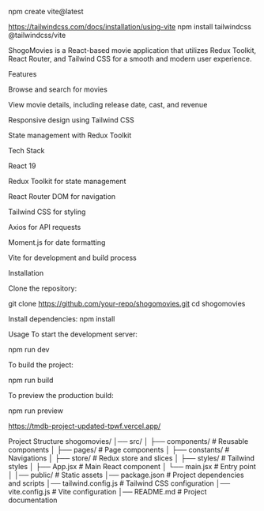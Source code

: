  

npm create vite@latest

https://tailwindcss.com/docs/installation/using-vite
npm install tailwindcss @tailwindcss/vite

ShogoMovies is a React-based movie application that utilizes Redux Toolkit, React Router, and Tailwind CSS for a smooth and modern user experience.

Features

Browse and search for movies

View movie details, including release date, cast, and revenue

Responsive design using Tailwind CSS

State management with Redux Toolkit

Tech Stack

React 19

Redux Toolkit for state management

React Router DOM for navigation

Tailwind CSS for styling

Axios for API requests

Moment.js for date formatting

Vite for development and build process

Installation

Clone the repository:

 git clone https://github.com/your-repo/shogomovies.git
 cd shogomovies

Install dependencies:
 npm install

Usage
To start the development server:

 npm run dev

To build the project:

 npm run build

To preview the production build:

 npm run preview

 https://tmdb-project-updated-tpwf.vercel.app/

Project Structure
shogomovies/
│── src/
│   ├── components/      # Reusable components
│   ├── pages/           # Page components
│   ├── constants/       # Navigations
│   ├── store/           # Redux store and slices
│   ├── styles/          # Tailwind styles
│   ├── App.jsx          # Main React component
│   └── main.jsx         # Entry point
│
│── public/              # Static assets
│── package.json         # Project dependencies and scripts
│── tailwind.config.js   # Tailwind CSS configuration
│── vite.config.js       # Vite configuration
│── README.md            # Project documentation

